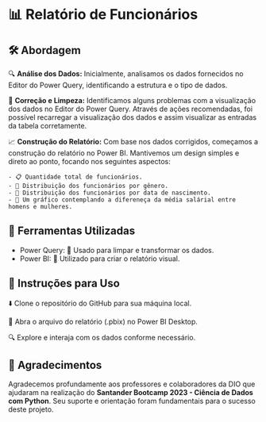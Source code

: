 # 📊 Relatório de Funcionários

## 🛠️ Abordagem

🔍 **Análise dos Dados:** Inicialmente, analisamos os dados fornecidos no Editor do Power Query, identificando a estrutura e o tipo de dados.

🚀 **Correção e Limpeza:** Identificamos alguns problemas com a visualização dos dados no Editor do Power Query. Através de ações recomendadas, foi possível recarregar a visualização dos dados e assim visualizar as entradas da tabela corretamente.

📈 **Construção do Relatório:** Com base nos dados corrigidos, começamos a construção do relatório no Power BI. Mantivemos um design simples e direto ao ponto, focando nos seguintes aspectos:

    - 📋 Quantidade total de funcionários.
    - 👥 Distribuição dos funcionários por gênero.
    - 🎂 Distribuição dos funcionários por data de nascimento.
    - 📜 Um gráfico contemplando a difereneça da média salárial entre homens e mulheres.

## 🧰 Ferramentas Utilizadas

- Power Query: 🔄 Usado para limpar e transformar os dados.
- Power BI: 📌 Utilizado para criar o relatório visual.

## 📖 Instruções para Uso

⬇️ Clone o repositório do GitHub para sua máquina local.

📁 Abra o arquivo do relatório (.pbix) no Power BI Desktop.

🔍 Explore e interaja com os dados conforme necessário.

## 🤝 Agradecimentos

Agradecemos profundamente aos professores e colaboradores da DIO que ajudaram na realização do **Santander Bootcamp 2023 - Ciência de Dados com Python**. Seu suporte e orientação foram fundamentais para o sucesso deste projeto.

